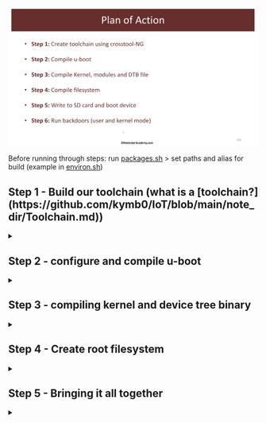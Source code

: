 ![Plan of action Slide](https://github.com/kymb0/IoT/raw/main/note_dir/images/steps.png)  

Before running through steps: run [packages.sh](https://github.com/kymb0/IoT/blob/main/note_dir/example_files/packages.sh) > set paths and alias for build (example in [environ.sh](https://github.com/kymb0/IoT/blob/main/note_dir/example_files/environ.sh))  

<h2>Step 1 - Build our toolchain (what is a [toolchain?](https://github.com/kymb0/IoT/blob/main/note_dir/Toolchain.md))</h2>
<details>
  <summary></summary>  

Commands for this step:
```
tar xf crosstool-ng-1.23.0.tar.xz
cd crosstool-ng-1.23.0
./configure --prefix=$BASE_INSTALL_DIR/Step-1/customtoolchain
make
make install
cd ..
cp config_file .config
ct-ng build
```  

To do this we must configure crosstool-ng, and then compile it.  
We configure with `ct-ng menuconfig` (An example config is [here](https://github.com/kymb0/IoT/blob/main/note_dir/ct-ng-config))  
most options in config are self explainatory, the only one that was not (for me) was C library. By defukat this was set to gLibc, we want uClibc - this is because uClibc is more of a "smaller and barebones library"

The actual commands to do the above are as follows, as we can see all we are doing is unpacking the offline install directory as well as changing the base install directory from `/` to `/Step-1/customtoolchain`, build crosstool-ng with `make`, install with `make install`, and then build our custome toolchain using the installed and configured crosstool-ng.  
Once built, we can see our binaries in the specified /bin/ directory - this important for later on.

</details>  

<h2>Step 2 - configure and compile u-boot</h2>
<details>
  <summary></summary>  

Commands for this step:  
```
tar xf u-boot-2018.01.tar.bz2`  
cd u-boot-2018.01
cp ../u-boot-2018.01 .config
arm-make
```
Explaination of above:  
  
So first, we decompress u-boot.tar, and move into it, as this contains the files we need to configure and compile.  
Then we copy the config file across - Why do we need a config file?  
As we are compiling u-boot for a specific device (beagleboneblack), we will need to feed u-boot many device specific details, as u-boot will be responsible for initializing many devices.  
To locate which config to use we look inside `configs/` - which contains configs files for different processors, boards, etc. These configs tell u-boot which support needs to be compiled in aswell as env settings.  
How do we create the config file?  
For the BBB, we can find our particular configs with `ls config/am335x_*`  
this will list all relevant files - luckily for us the SoC/board manufacturer will stipulate which configs are to be used, we can gleam this from their website. In this case Texas Instruments site tells us to use `am335x_evm_defconfig` in order to boot beagleboneblack.  

It is important to note that u-boot will also look will look at the corresponding .dts file with the same naming convention as the config file specified by manufacturer, so, `am335x_evm.dts`  
This file works off a template for the entire am335 family, and inturn THAT template works off a skeleton template.  
(the dts contains large amounts of info regarding different devices, power profiles, memory locations, etc)

Now, compilation process - note `arm make` is an alias for `'ARCH=arm CROSS_COMPILE=arm-unknown-linux-uclibcgnueabihf- make'` as set by the [environ.sh](https://github.com/kymb0/IoT/blob/main/note_dir/example_files/environ.sh) file. Essentially it sets the architecture to arm and sets the crosscompilation toolchain to the binary installed by our custom toolchain in step 1.  
`arm-make distclean` - clean out settings  
`arm-make am335x_evm_defconfig` - using the alias, this will create a config file for us to use (we can inspect and modify via `arm-make menuconfig`)   What would we want to modify? possibly the CLI, shellprompt, boot-delay, etc. We can also include support for additional commands, filesystem support, etc.

finally after creating our config file, we run `arm-make`, after 5 or so minutes we will see our `MLO` file, aswell as u-boot.img, etc.  
</details>  

<h2>Step 3 - compiling kernel and device tree binary</h2>
<details>
  <summary></summary>  

Commands for this step:
```
tar xf linux-4.15.7.tar.xz
cd linux-4.15.7
cp ../linux-4.15.7-config .config
ARCH=arm CROSS_COMPILE=arm-unknown-linux-uclibcgnueabihf- make -j $(nproc) zImage dtbs modules OR arm-make -j $(nproc) zImage dtbs modules
```
Explaination of above:  
extract the linux kernel (may take some time: one of, if not THE largest repo in the world)  
move into the directory (root of kernel sources)  
we need a config to make sure we compile a kernel capable of running on the beagleboneblack  

Our base defconfig file will be `arch/arm/configs/multi_v7_defconfig` as this contains support for many, many SoC's (obviously including )  
arm-make multi_v7_defconfig to make our base config  
now we customise with `arm-make menuconfig`  
something we may like to change is the kernel .config support option (a M indicates the complete `.config` file will be compiled as an external MODULE, whereas a `*` means the `.config` means it will be built in to the kernel, we want the support built in, so we select `*`)

We would also like KPROBES enabled, as this will allow us to figure many things out in the kernel at runtime - necessary for rootkits and such

[*Note*] As this kernel will be for IoT/embedded devices, as such we will be INTENTIONALLY select options to make the kernel weaker for the purpose of demonstrating rootkits. (in saying this, many IoT devices, even modern ones actualy SHIP with these settings off)  

First we UNSELECT `make kernel text and rodata read-only`, this allows us to play with the syscall table.  
We also UNSELECT `Set loadable kernel module data as NX and text as RO` 

Last we turn `SECCOMP` off in order to enable the full use of certain syscalls, in addition to turning ON `NETFILTER` which is the framework which is used to run iptables, create custom firewalls, packet routing etc. (generally on by default in anycase)  

(We can reduce size of zImage file after compilation by compiling this kernel for ONLY the am335x SoC. wWe do this at menuconfig stage by selecting in systemtypes: TI OMAP/AM family and only select am335x)

Now with these settings done, we compile the kernel (again with our alias):  
`arm-make -j $(nproc) zImage modules dtbs` nproc is number of cpus, we want to also compile in the zImage, modules we selected, aswell as device tree binary.

After this is completed, we can view the zImage files with `ls arch/arm/boot -lh`, `ls arch/arm/boot/dts/am335x-bone*` and so forth.  
</details> 

<h2>Step 4 - Create root filesystem</h2>
<details>
  <summary></summary>  

Commands for this step:
```
tar xf buildroot-2017.11.2.tar.gz
cd buildroot-2017.11.2
cp ../buildroot-2017.11.2-config .config
mkdir dl 
cp ../dl/* dl/
make clean
make
```
We will start by unzipping buildroot and moving into it.
Just as there were beaglebone specific config files in the kernel, we have the same situation with buildroot. We generate our config with
`arm-make configs/beaglebone_defconfig`.
Again, `arm-make menuconfig` to modify some settings: Very importantly we do not want buildroot to download and use it's own toolchain - we must change Toolchain type from the default to `external toolchain` and Toolchain from `Linaro` to `Custom toolchain`.
Toolchain prefix must be `arm-unknown-linux-uclibcgnueabihf` - this will tell buildroot how to search for our toolchain binaries. Make sure our gcc version lines up with what he have, in addition to linux kernel version we compiled.   Then we turn on wchar, local, rpc support.  
Lastly we go up one level in settings, and make sure we uncheck Kernel and bootloader as we have built our own. Now in filesystem we select tar filesystem and compression method `xz`.  
Buildroot is now configured to build out the filesystem for the beaglobone black.  
As the packages required are already downloaded, we copy them into the buildroot dl folder.  
Finally we `make` and wait a while, there may be some errors at the end however these can be ignored  
We can see our rootfs tar file in the `output/images/` dir of buildroot as well as a `uEnv.txt` file we could use if we wanted.  
</details>  

<h2>Step 5 - Bringing it all together</h2>
<details>
  <summary></summary>  

Step 5 - Bringing it all together

Now we have our: 
BOOT partition: `MLO`, `u-boot.img`, and `uEnv.txt` (created Step 2)
KERNEL partition: `zImage` (linux kernel) and `XX.dtb` (Device Tree) (Created Step 23)
ROOTFS Partition: `busybox`, `Sytem Utilities`, `Kernel Modules`, and `Custom Programs` (created Step 4)

We can achieve our partitioning with a number of tools, an wasy way is via `gparted`, typically we want `fat32 100mb` for BOOT, `ext4 1000mb`, kernel , and the rest for rootfs.

Now if we open the pre-configured eEnvtxt file, and in bootargs we CHANGE the rootfs from partition2 to partition3.

Next copy the files we need from each step with the below script/commands:
```
2/u-boot-2018.01/MLO MLO/
cp ../Step-2/u-boot-2018.01/u-boot.img u-boot/
cp ../Step-3/linux-4.15.7/arch/arm/boot/zImage kernel/
cp ../Step-3/linux-4.15.7/arch/arm/boot/dts/am335x-boneblack.dtb dtb/
cp ../Step-4/buildroot-2017.11.2/output/images/rootfs.tar.xz filesystem/ 
cp MLO/MLO /media/iot/BOOT
cp u-boot/u-boot.img /media/iot/BOOT
cp uEnv.txt /media/iot/BOOT
sudo cp kernel/zImage /media/iot/kernel
sudo cp dtb/am335x-boneblack.dtb /media/iot/BOOT
sudo tar -C /media/dev/Linux -xvJf /home/dev/testing_dir/embedded-linux/Step-5/filesystem/rootfs.tar.xz
```
Now... plug that bad boy in and power it up! *If you are connected via UART cable you will be able to monitor the boot process.
<details>
